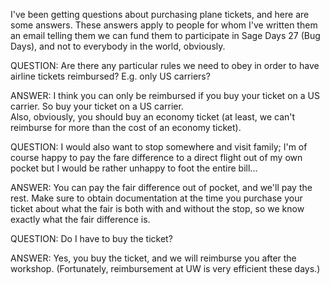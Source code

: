 I've been getting questions about purchasing plane tickets, and here are some answers.  These answers apply to people for whom I've written them an email telling them we can fund them to participate in Sage Days 27 (Bug Days), and not to everybody in the world, obviously. 

QUESTION:  Are there any particular rules we need to obey in order to have airline tickets reimbursed? E.g. only US carriers?

ANSWER: I think you can only be reimbursed if you buy your ticket on a US carrier.      So buy your ticket on a US carrier.  
Also, obviously, you should buy an economy ticket (at least, we can't reimburse for more than the cost of an economy ticket). 

QUESTION:  I would also want to stop somewhere and visit family; I'm of course happy to pay the fare difference to a direct flight out of my own pocket but I would be rather unhappy to foot the entire bill...

ANSWER: You can pay the fair difference out of pocket, and we'll pay the rest.  Make sure to obtain documentation at the time you purchase your ticket about what the fair is both with and without the stop, so we know exactly what the fair difference is. 

QUESTION: Do I have to buy the ticket? 

ANSWER: Yes, you buy the ticket, and we will reimburse you after the workshop.  (Fortunately, reimbursement at UW is very efficient these days.)  
